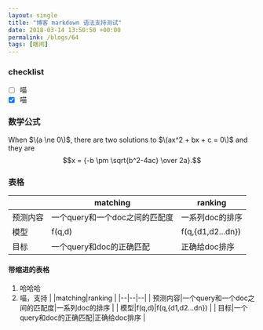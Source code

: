 ```yaml
---
layout: single
title: "博客 markdown 语法支持测试"
date: 2018-03-14 13:50:50 +00:00
permalink: /blogs/64
tags: [瞎闹]
---
```

### checklist

- [ ] 喵
- [X] 喵

### 数学公式

When $\(a \ne 0\)$, there are two solutions to $\(ax^2 + bx + c = 0\)$ and they are
  $$x = {-b \pm \sqrt{b^2-4ac} \over 2a}.$$


### 表格

| |matching|ranking |
|--|--|--|
| 预测内容|一个query和一个doc之间的匹配度|一系列doc的排序 |
| 模型|f(q,d)|f(q,{d1,d2...dn}) |
| 目标|一个query和doc的正确匹配|正确给doc排序 |

#### 带缩进的表格

1. 哈哈哈
2. 喵，支持
    | |matching|ranking |
    |--|--|--|
    | 预测内容|一个query和一个doc之间的匹配度|一系列doc的排序 |
    | 模型|f(q,d)|f(q,{d1,d2...dn}) |
    | 目标|一个query和doc的正确匹配|正确给doc排序 |
